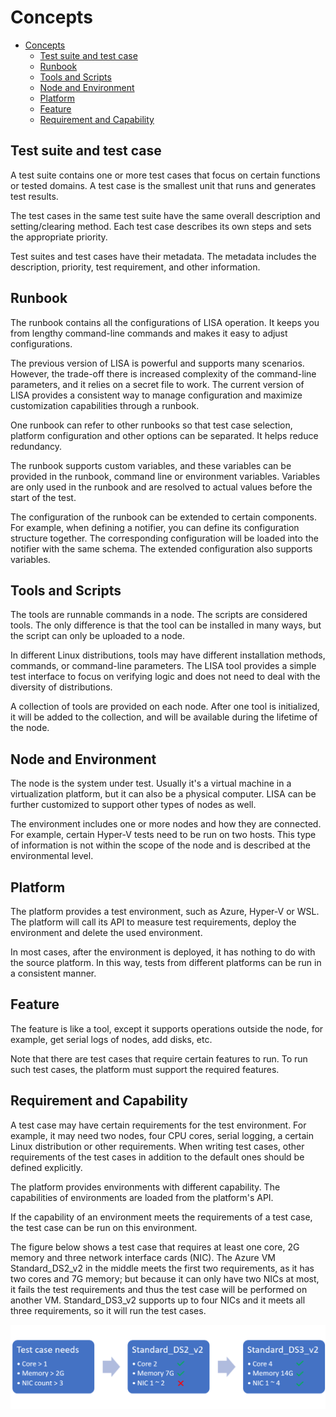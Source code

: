 # Concepts

- [Concepts](#concepts)
  - [Test suite and test case](#test-suite-and-test-case)
  - [Runbook](#runbook)
  - [Tools and Scripts](#tools-and-scripts)
  - [Node and Environment](#node-and-environment)
  - [Platform](#platform)
  - [Feature](#feature)
  - [Requirement and Capability](#requirement-and-capability)


## Test suite and test case

A test suite contains one or more test cases that focus on certain functions or tested domains. A test case is the smallest unit that runs and generates test results.

The test cases in the same test suite have the same overall description and setting/clearing method. Each test case describes its own steps and sets the appropriate priority.

Test suites and test cases have their metadata. The metadata includes the description, priority, test requirement, and other information.

## Runbook

The runbook contains all the configurations of LISA operation. It keeps you from lengthy command-line commands and makes it easy to adjust configurations.

The previous version of LISA is powerful and supports many scenarios. However, the trade-off there is increased complexity of the command-line parameters, and it relies on a secret file to work. The current version of LISA provides a consistent way to manage configuration and maximize customization capabilities through a runbook.

One runbook can refer to other runbooks so that test case selection, platform configuration and other options can be separated. It helps reduce redundancy.

The runbook supports custom variables, and these variables can be provided in the runbook, command line or environment variables. Variables are only used in the runbook and are resolved to actual values before the start of the test.

The configuration of the runbook can be extended to certain components. For example, when defining a notifier, you can define its configuration structure together. The corresponding configuration will be loaded into the notifier with the same schema. The extended configuration also supports variables.

## Tools and Scripts

The tools are runnable commands in a node. The scripts are considered tools. The only difference is that the tool can be installed in many ways, but the script can only be uploaded to a node.

In different Linux distributions, tools may have different installation methods, commands, or command-line parameters. The LISA tool provides a simple test interface to focus on verifying logic and does not need to deal with the diversity of distributions.

A collection of tools are provided on each node. After one tool is initialized, it will be added to the collection, and will be available during the lifetime of the node.

## Node and Environment

The node is the system under test. Usually it's a virtual machine in a virtualization platform, but it can also be a physical computer. LISA can be further customized to support other types of nodes as well.

The environment includes one or more nodes and how they are connected. For example, certain Hyper-V tests need to be run on two hosts. This type of information is not within the scope of the node and is described at the environmental level.

## Platform

The platform provides a test environment, such as Azure, Hyper-V or WSL. The platform will call its API to measure test requirements, deploy the environment and delete the used environment.

In most cases, after the environment is deployed, it has nothing to do with the source platform. In this way, tests from different platforms can be run in a consistent manner.

## Feature

The feature is like a tool, except it supports operations outside the node, for example, get serial logs of nodes, add disks, etc.

Note that there are test cases that require certain features to run. To run such test cases, the platform must support the required features.

## Requirement and Capability

A test case may have certain requirements for the test environment. For example, it may need two nodes, four CPU cores, serial logging, a certain Linux distribution or other requirements. When writing test cases, other requirements  of the test cases in addition to the default ones should be defined explicitly.

The platform provides environments with different capability. The capabilities of environments are loaded from the platform's API.

If the capability of an environment meets the requirements of a test case, the test case can be run on this environment.

The figure below shows a test case that requires at least one core, 2G memory and three network interface cards (NIC). The Azure VM Standard_DS2_v2 in the middle meets the first two requirements, as it has two cores and 7G memory; but because it can only have two NICs at most, it fails the test requirements and thus the test case will be performed on another VM. Standard_DS3_v2 supports up to four NICs and it meets all three requirements, so it will run the test cases.

![requirements to capability](img/req_cap.png)
